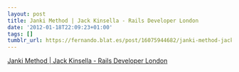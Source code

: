 ```yaml
---
layout: post
title: Janki Method | Jack Kinsella - Rails Developer London
date: '2012-01-18T22:09:23+01:00'
tags: []
tumblr_url: https://fernando.blat.es/post/16075944682/janki-method-jack-kinsella-rails-developer
---
```

[Janki Method | Jack Kinsella - Rails Developer London](http://www.jackkinsella.ie/2011/12/05/janki-method.html)  
